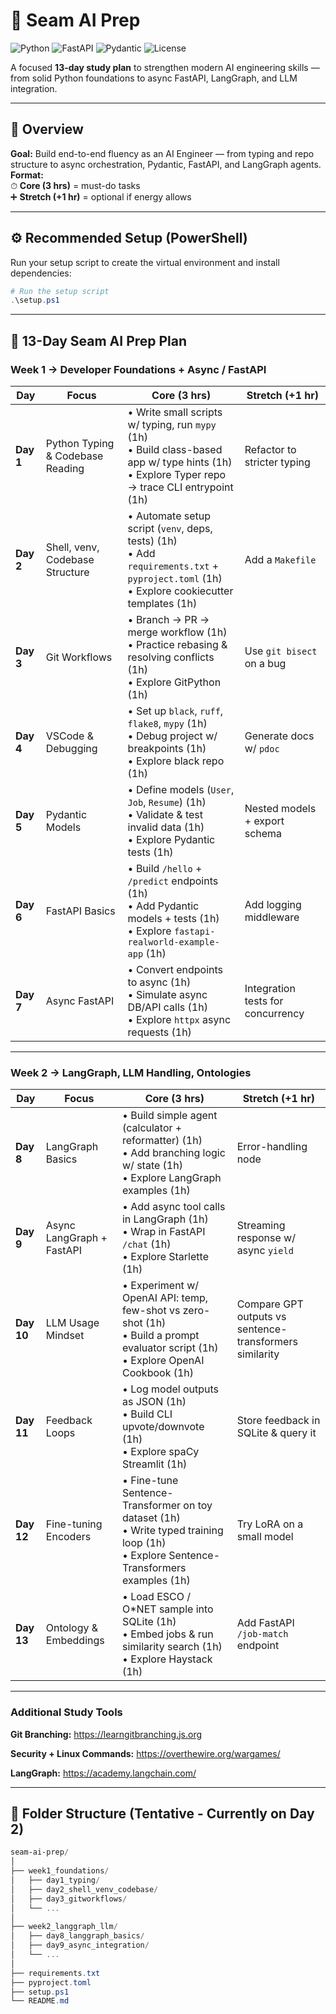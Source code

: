 # 📘 Seam AI Prep

![Python](https://img.shields.io/badge/python-3.11-blue?logo=python)
![FastAPI](https://img.shields.io/badge/FastAPI-0.100.0-lightgrey?logo=fastapi)
![Pydantic](https://img.shields.io/badge/Pydantic-2.3-blue?logo=pydantic)
![License](https://img.shields.io/badge/license-MIT-green)

A focused **13-day study plan** to strengthen modern AI engineering skills — from solid Python foundations to async FastAPI, LangGraph, and LLM integration.

---

## 🧭 Overview

**Goal:** Build end-to-end fluency as an AI Engineer — from typing and repo structure to async orchestration, Pydantic, FastAPI, and LangGraph agents.  
**Format:**  
⏱ **Core (3 hrs)** = must-do tasks  
➕ **Stretch (+1 hr)** = optional if energy allows  

---

## ⚙️ Recommended Setup (PowerShell)

Run your setup script to create the virtual environment and install dependencies:

```powershell
# Run the setup script
.\setup.ps1
```

---

## 📅 13-Day Seam AI Prep Plan

### **Week 1 → Developer Foundations + Async / FastAPI**

| **Day** | **Focus** | **Core (3 hrs)** | **Stretch (+1 hr)** |
|----------|------------|------------------|---------------------|
| **Day 1** | Python Typing & Codebase Reading | • Write small scripts w/ typing, run `mypy` (1h)<br>• Build class-based app w/ type hints (1h)<br>• Explore Typer repo → trace CLI entrypoint (1h) | Refactor to stricter typing |
| **Day 2** | Shell, venv, Codebase Structure | • Automate setup script (`venv`, deps, tests) (1h)<br>• Add `requirements.txt` + `pyproject.toml` (1h)<br>• Explore cookiecutter templates (1h) | Add a `Makefile` |
| **Day 3** | Git Workflows | • Branch → PR → merge workflow (1h)<br>• Practice rebasing & resolving conflicts (1h)<br>• Explore GitPython (1h) | Use `git bisect` on a bug |
| **Day 4** | VSCode & Debugging | • Set up `black`, `ruff`, `flake8`, `mypy` (1h)<br>• Debug project w/ breakpoints (1h)<br>• Explore black repo (1h) | Generate docs w/ `pdoc` |
| **Day 5** | Pydantic Models | • Define models (`User`, `Job`, `Resume`) (1h)<br>• Validate & test invalid data (1h)<br>• Explore Pydantic tests (1h) | Nested models + export schema |
| **Day 6** | FastAPI Basics | • Build `/hello` + `/predict` endpoints (1h)<br>• Add Pydantic models + tests (1h)<br>• Explore `fastapi-realworld-example-app` (1h) | Add logging middleware |
| **Day 7** | Async FastAPI | • Convert endpoints to async (1h)<br>• Simulate async DB/API calls (1h)<br>• Explore `httpx` async requests (1h) | Integration tests for concurrency |

---

### **Week 2 → LangGraph, LLM Handling, Ontologies**

| **Day** | **Focus** | **Core (3 hrs)** | **Stretch (+1 hr)** |
|----------|------------|------------------|---------------------|
| **Day 8** | LangGraph Basics | • Build simple agent (calculator + reformatter) (1h)<br>• Add branching logic w/ state (1h)<br>• Explore LangGraph examples (1h) | Error-handling node |
| **Day 9** | Async LangGraph + FastAPI | • Add async tool calls in LangGraph (1h)<br>• Wrap in FastAPI `/chat` (1h)<br>• Explore Starlette (1h) | Streaming response w/ async `yield` |
| **Day 10** | LLM Usage Mindset | • Experiment w/ OpenAI API: temp, few-shot vs zero-shot (1h)<br>• Build a prompt evaluator script (1h)<br>• Explore OpenAI Cookbook (1h) | Compare GPT outputs vs sentence-transformers similarity |
| **Day 11** | Feedback Loops | • Log model outputs as JSON (1h)<br>• Build CLI upvote/downvote (1h)<br>• Explore spaCy Streamlit (1h) | Store feedback in SQLite & query it |
| **Day 12** | Fine-tuning Encoders | • Fine-tune Sentence-Transformer on toy dataset (1h)<br>• Write typed training loop (1h)<br>• Explore Sentence-Transformers examples (1h) | Try LoRA on a small model |
| **Day 13** | Ontology & Embeddings | • Load ESCO / O*NET sample into SQLite (1h)<br>• Embed jobs & run similarity search (1h)<br>• Explore Haystack (1h) | Add FastAPI `/job-match` endpoint |

---

### Additional Study Tools

**Git Branching:** https://learngitbranching.js.org

**Security + Linux Commands:** https://overthewire.org/wargames/

**LangGraph:** https://academy.langchain.com/

---

## 🧩 Folder Structure (Tentative - Currently on Day 2)

```powershell
seam-ai-prep/
│
├── week1_foundations/
│   ├── day1_typing/
│   ├── day2_shell_venv_codebase/
│   ├── day3_gitworkflows/
│   └── ...
│
├── week2_langgraph_llm/
│   ├── day8_langgraph_basics/
│   ├── day9_async_integration/
│   └── ...
│
├── requirements.txt
├── pyproject.toml
├── setup.ps1
└── README.md
